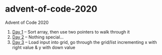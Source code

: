 # advent-of-code-2020

Advent of Code 2020

1. [Day 1](https://adventofcode.com/2020/day/1) – Sort array, then use two pointers to walk through it
2. [Day 2](https://adventofcode.com/2020/day/2) – Nothing special...
3. [Day 3](https://adventofcode.com/2020/day/3) – Load input into grid, go through the grid/list incrementing x with right value & y with down value
